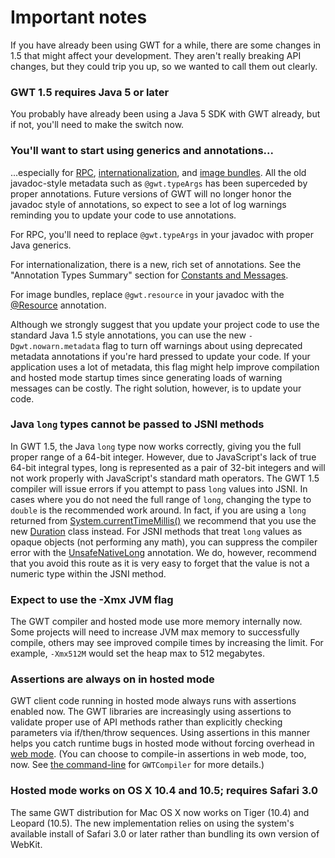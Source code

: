 # Important notes #

If you have already been using GWT for a while, there are some changes in 1.5 that might affect your development. They aren't really breaking API changes, but they could trip you up, so we wanted to call them out clearly.

### GWT 1.5 requires Java 5 or later ###
You probably have already been using a Java 5 SDK with GWT already, but if not, you'll need to make the switch now.

### You'll want to start using generics and annotations... ###
...especially for [RPC](DevGuideRemoteProcedureCalls.md), [internationalization](DevGuideInternationalization.md), and [image bundles](DevGuideImageBundles.md). All the old javadoc-style metadata such as `@gwt.typeArgs` has been superceded by proper annotations. Future versions of GWT will no longer honor the javadoc style of annotations, so expect to see a lot of log warnings  reminding you to update your code to use annotations.

For RPC, you'll need to replace `@gwt.typeArgs` in your javadoc with proper Java generics.

For internationalization, there is a new, rich set of annotations. See the "Annotation Types Summary" section for [Constants and Messages](http://google-web-toolkit.googlecode.com/svn/javadoc/1.5/com/google/gwt/i18n/client/package-summary.html).

For image bundles, replace `@gwt.resource` in your javadoc with the [@Resource](http://google-web-toolkit.googlecode.com/svn/javadoc/1.5/com/google/gwt/user/client/ui/ImageBundle.Resource.html) annotation.

Although we strongly suggest that you update your project code to use the standard Java 1.5 style annotations, you can use the new `-Dgwt.nowarn.metadata` flag to turn off warnings about using deprecated metadata annotations if you're hard pressed to update your code. If your application uses a lot of metadata, this flag might help improve compilation and hosted mode startup times since generating loads of warning messages can be costly. The right solution, however, is to update your code.

### Java `long` types cannot be passed to JSNI methods ###
In GWT 1.5, the Java `long` type now works correctly, giving you the full proper range of a 64-bit integer. However, due to JavaScript's lack of true 64-bit integral types, long is represented as a pair of 32-bit integers and will not work properly with JavaScript's standard math operators. The GWT 1.5 compiler will issue errors if you attempt to pass `long` values into JSNI. In cases where you do not need the full range of `long`, changing the type to `double` is the recommended work around. In fact, if you are using a `long` returned from [System.currentTimeMillis()](http://java.sun.com/j2se/1.5.0/docs/api/java/lang/System.html#currentTimeMillis()) we recommend that you use the new [Duration](http://google-web-toolkit.googlecode.com/svn/javadoc/1.5/com/google/gwt/core/client/Duration.html) class instead. For JSNI methods that treat `long` values as opaque objects (not performing any math), you can suppress the compiler error with the [UnsafeNativeLong](http://google-web-toolkit.googlecode.com/svn/javadoc/1.5/com/google/gwt/core/client/UnsafeNativeLong.html) annotation. We do, however, recommend that you avoid this route as it is very easy to forget that the value is not a numeric type within the JSNI method.

### Expect to use the -Xmx JVM flag ###
The GWT compiler and hosted mode use more memory internally now. Some projects will need to increase JVM max memory to successfully compile, others may see improved compile times by increasing the limit. For example, `-Xmx512M` would set the heap max to 512 megabytes.

### Assertions are always on in hosted mode ###
GWT client code running in hosted mode always runs with assertions enabled now. The GWT libraries are increasingly using assertions to validate proper use of API methods rather than explicitly checking parameters via if/then/throw sequences. Using assertions in this manner helps you catch runtime bugs in hosted mode without forcing overhead in [web mode](DevGuideWebMode.md). (You can choose to compile-in assertions in web mode, too, now. See [the command-line](DevGuideModuleCompileScript.md) for `GWTCompiler` for more details.)

### Hosted mode works on OS X 10.4 and 10.5; requires Safari 3.0 ###
The same GWT distribution for Mac OS X now works on Tiger (10.4) and Leopard (10.5). The new implementation relies on using the system's available install of Safari 3.0 or later rather than bundling its own version of WebKit.
